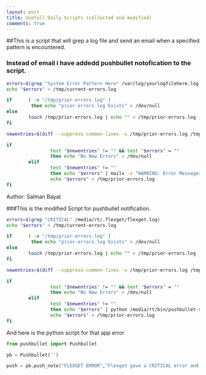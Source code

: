 ```yaml
---
layout: post
title: Usefull Daily Scripts (collected and modified)
comments: true
---
```



##This is a script that will grep a log file and send an email when a specified pattern is encountered.

### Instead of email i have addedd pushbullet notofication to the script.

```bash
errors=$(grep "System Error Pattern Here" /var/log/yourlogfilehere.log)
echo "$errors" > /tmp/current-errors.log

if      [ -e "/tmp/prior-errors.log" ]
         then echo "prior-errors.log Exists" > /dev/null
else
        touch /tmp/prior-errors.log | echo "" > /tmp/prior-errors.log
fi

newentries=$(diff --suppress-common-lines -u /tmp/prior-errors.log /tmp/current-errors.log | grep '\+[0-9]')

if
                test "$newentries" != "" && test "$errors" = ""
                then echo "No New Errors" > /dev/null
        elif
                test "$newentries" != ""
                then echo "$errors" | mailx -s "WARNING: Error Messages Detected" noc@yourcompanyhere.com
                echo "$errors" > /tmp/prior-errors.log
fi
```
Author: Salman Bayat

###This is the modified Script for pushbullet notification.
```bash
errors=$(grep "CRITICAL" /media/rt/.flexget/flexget.log)
echo "$errors" > /tmp/current-errors.log

if      [ -e "/tmp/prior-errors.log" ]
         then echo "prior-errors.log Exists" > /dev/null
else
        touch /tmp/prior-errors.log | echo "" > /tmp/prior-errors.log
fi

newentries=$(diff --suppress-common-lines -u /tmp/prior-errors.log /tmp/current-errors.log | grep '\+[0-9]')

if
                test "$newentries" != "" && test "$errors" = ""
                then echo "No New Errors" > /dev/null
        elif
                test "$newentries" != ""
                then echo "$errors" | python /media/rt/bin/pushbullet-script-for-flexget-error.py
                echo "$errors" > /tmp/prior-errors.log
fi
```

And here is the python script for that app error

```python
from pushbullet import Pushbullet

pb = Pushbullet('')

push = pb.push_note("FLEXGET ERROR","Flexget gave a CRITICAL error and stopped working")

```
